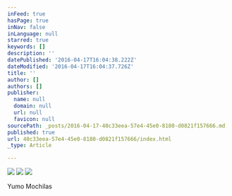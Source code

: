 ```yaml
---
inFeed: true
hasPage: true
inNav: false
inLanguage: null
starred: true
keywords: []
description: ''
datePublished: '2016-04-17T16:04:38.222Z'
dateModified: '2016-04-17T16:04:37.726Z'
title: ''
author: []
authors: []
publisher:
  name: null
  domain: null
  url: null
  favicon: null
sourcePath: _posts/2016-04-17-40c33eea-57e4-45e0-8180-d0821f157666.md
published: true
url: 40c33eea-57e4-45e0-8180-d0821f157666/index.html
_type: Article

---
```

![](https://the-grid-user-content.s3-us-west-2.amazonaws.com/24ab7230-c5fe-4891-90bf-2e0ca84712c7.jpg)
![](https://the-grid-user-content.s3-us-west-2.amazonaws.com/fba5d709-bbdc-4f86-8a6a-9ac16476f186.jpg)
![](https://the-grid-user-content.s3-us-west-2.amazonaws.com/cbf6e972-48f7-4c9f-9135-c7bbf359898d.jpg)

Yumo Mochilas
